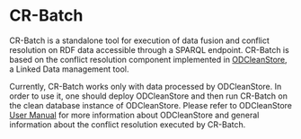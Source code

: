 CR-Batch
========

CR-Batch is a standalone tool for execution of data fusion and conflict resolution on RDF data accessible through a SPARQL endpoint. CR-Batch is based on the conflict resolution component implemented in <a href="https://sourceforge.net/p/odcleanstore/wiki/Home/">ODCleanStore</a>, a Linked Data management tool.

<p>Currently, CR-Batch works only with data processed by ODCleanStore. In order to use it, one should deploy ODCleanStore and then run CR-Batch on the clean database instance of ODCleanStore. Please refer to ODCleanStore <a href="http://sourceforge.net/projects/odcleanstore/files/odcleanstore/0.3/ODCleanStore%20User%20Manual.pdf/download">User Manual</a> for more information about ODCleanStore and general information about the conflict resolution executed by CR-Batch.
   